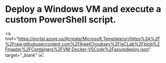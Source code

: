 
# Deploy a Windows VM and execute a custom PowerShell script.




<a href="https://portal.azure.us/#create/Microsoft.Template/uri/https%3A%2F%2Fraw.githubusercontent.com%2FAjeetChouksey%2FIaCLab%2Fblob%2Fmaster%2FContainers%2FVM-Docker-VSCode%2Fazuredeploy.json" target="_blank"
    <img src="http://azuredeploy.net/deploybutton.png"/>
</a>

